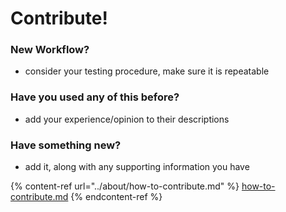 # Contribute!

### New Workflow?

* consider your testing procedure, make sure it is repeatable

### Have you used any of this before?

* add your experience/opinion to their descriptions

### Have something new?

* add it, along with any supporting information you have

{% content-ref url="../about/how-to-contribute.md" %}
[how-to-contribute.md](../about/how-to-contribute.md)
{% endcontent-ref %}
